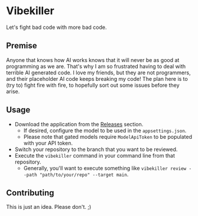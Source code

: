 # Vibekiller
Let's fight bad code with more bad code.

## Premise
Anyone that knows how AI works knows that it will never be as good at programming as we are.
That's why I am so frustrated having to deal with terrible AI generated code.
I love my friends, but they are not programmers, and their placeholder AI code keeps breaking my code!
The plan here is to (try to) fight fire with fire, to hopefully sort out some issues before they arise.

## Usage

 - Download the application from the [Releases](https://github.com/Ceebox/Vibekiller/releases) section.
	 - If desired, configure the model to be used in the `appsettings.json`.
	 - Please note that gated models require `ModelApiToken` to be populated with your API token.
 - Switch your repository to the branch that you want to be reviewed. 
 - Execute the `vibekiller` command in your command line from that repository.
	 - Generally, you'll want to execute something like `vibekiller review --path "path/to/your/repo" --target main`. 

## Contributing
This is just an idea. Please don't. ;)
